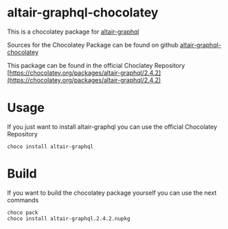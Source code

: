 ﻿# altair-graphql-chocolatey
This is a chocolatey package for [altair-graphql](https://github.com/imolorhe/altair)

Sources for the Chocolatey Package can be found on github
[altair-graphql-chocolatey](https://github.com/danielr1996/altair-graphql-chocolatey)

This package can be found in the official Choclatey Repository [https://chocolatey.org/packages/altair-graphql/2.4.2](https://chocolatey.org/packages/altair-graphql/2.4.2)
# Usage
If you just want to install altair-graphql you can use the official Chocolatey Repository
``` shell script
choco install altair-graphql
```

# Build
If you want to build the chocolatey package yourself you can use the next commands
``` shell script
choco pack
choco install altair-graphql.2.4.2.nupkg
```